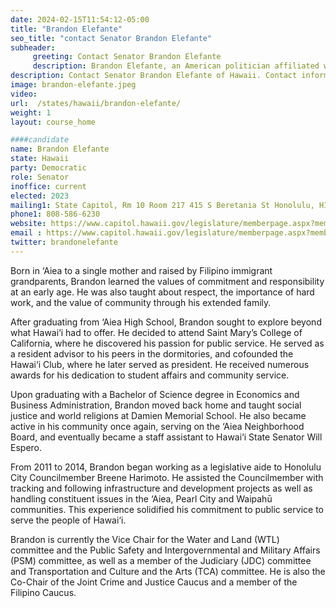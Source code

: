 ```yaml
---
date: 2024-02-15T11:54:12-05:00
title: "Brandon Elefante"
seo_title: "contact Senator Brandon Elefante"
subheader:
     greeting: Contact Senator Brandon Elefante
     description: Brandon Elefante, an American politician affiliated with Democratic Party, is a member of the Hawaii State Senate, representing District 16. He assumed office on November 8, 2022.
description: Contact Senator Brandon Elefante of Hawaii. Contact information for Brandon Elefante includes email address, phone number, and mailing address.
image: brandon-elefante.jpeg
video:
url:  /states/hawaii/brandon-elefante/
weight: 1
layout: course_home

####candidate
name: Brandon Elefante
state: Hawaii
party: Democratic
role: Senator
inoffice: current
elected: 2023
mailing1: State Capitol, Rm 10 Room 217 415 S Beretania St Honolulu, HI 96813
phone1: 808-586-6230
website: https://www.capitol.hawaii.gov/legislature/memberpage.aspx?member=229&year=2024/
email : https://www.capitol.hawaii.gov/legislature/memberpage.aspx?member=229&year=2024/
twitter: brandonelefante
---
```


Born in ‘Aiea to a single mother and raised by Filipino immigrant grandparents, Brandon learned the values of commitment and responsibility at an early age. He was also taught about respect, the importance of hard work, and the value of community through his extended family.

After graduating from ‘Aiea High School, Brandon sought to explore beyond what Hawai‘i had to offer. He decided to attend Saint Mary’s College of California, where he discovered his passion for public service. He served as a resident advisor to his peers in the dormitories, and cofounded the Hawai‘i Club, where he later served as president. He received numerous awards for his dedication to student affairs and community service.

Upon graduating with a Bachelor of Science degree in Economics and Business Administration, Brandon moved back home and taught social justice and world religions at Damien Memorial School. He also became active in his community once again, serving on the ‘Aiea Neighborhood Board, and eventually became a staff assistant to Hawai‘i State Senator Will Espero.

From 2011 to 2014, Brandon began working as a legislative aide to Honolulu City Councilmember Breene Harimoto. He assisted the Councilmember with tracking and following infrastructure and development projects as well as handling constituent issues in the ‘Aiea, Pearl City and Waipahū communities. This experience solidified his commitment to public service to serve the people of Hawai‘i.

Brandon is currently the Vice Chair for the Water and Land (WTL) committee and the Public Safety and Intergovernmental and Military Affairs (PSM) committee, as well as a member of the Judiciary (JDC) committee and Transportation and Culture and the Arts (TCA) committee. He is also the Co-Chair of the Joint Crime and Justice Caucus and a member of the Filipino Caucus.
